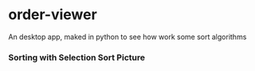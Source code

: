 # order-viewer
An desktop app, maked in python to see how work some sort algorithms

### Sorting with Selection Sort Picture
